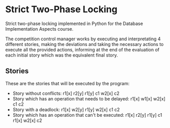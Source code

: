 # Strict Two-Phase Locking
Strict two-phase locking implemented in Python for the Database Implementation Aspects course. 

The competition control manager works by executing and interpretating 4 different stories, making the deviations and taking the necessary actions to execute all the provided actions, informing at the end of the evaluation of each initial story which was the equivalent final story.

## Stories
These are the stories that will be executed by the program:
- Story without conflicts: r1[x] r2[y] r1[y] c1 w2[x] c2
- Story which has an operation that needs to be delayed: r1[x] w1[x] w2[x] c1 c2
- Story with a deadlock: r1[x] w2[y] r1[y] w2[x] c1 c2
- Story which has an operation that can't be executed: r1[x] r2[y] r1[y] c1 r1[x] w2[x] c2
